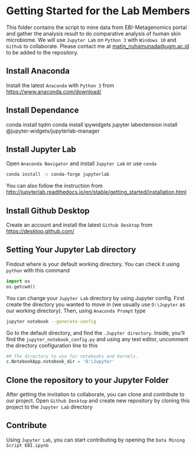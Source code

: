 # Getting Started for the Lab Members
This folder contains the script to mine data from EBI-Metagenomics portal and gather the analysis result to do comparative analysis of human skin microbiome. We will use `Jupyter Lab` on `Python 3` with `Windows 10` and `Github` to collaborate. Please contact me at [matin_nuhamunada@ugm.ac.id](mailto:matin_nuhamunada@ugm.ac.id) to be added to the repository.

## Install Anaconda
Install the latest `Anaconda` with `Python 3` from https://www.anaconda.com/download/

## Install Dependance
conda install tqdm
conda install ipywidgets
jupyter labextension install @jupyter-widgets/jupyterlab-manager

## Install Jupyter Lab
Open `Anaconda Navigator` and install `Jupyter Lab` or use `conda`
```bash
conda install -c conda-forge jupyterlab
```
You can also follow the instruction from http://jupyterlab.readthedocs.io/en/stable/getting_started/installation.html

## Install Github Desktop
Create an account and install the latest `Github Desktop` from https://desktop.github.com/

## Setting Your Jupyter Lab directory
Findout where is your default working directory. You can check it using `python` with this command
```python
import os
os.getcwd()
```
You can change your `Jupyter Lab` directory by using Jupyter config. First create the directory you wanted to move in (we usually use `D:\Jupyter` as our working directory). Then, using `Anaconda Prompt` type
```bash
jupyter notebook --generate-config
```
Go to the default directory, and find the `.Jupyter directory`. Inside, you'll find the `jupyter_notebook_config.py` and using any text editor, uncomment the directory configuration line to this
```python
## The directory to use for notebooks and kernels.
c.NotebookApp.notebook_dir = 'D:\Jupyter'
```
## Clone the repository to your Jupyter Folder
After getting the invitation to collaborate, you can clone and contribute to our project. Open `Github Desktop` and create new repository by cloning this project to the `Jupyter Lab` directory

## Contribute
Using `Jupyter Lab`, you can start contributing by opening the `Data Mining Script EBI.ipynb`
